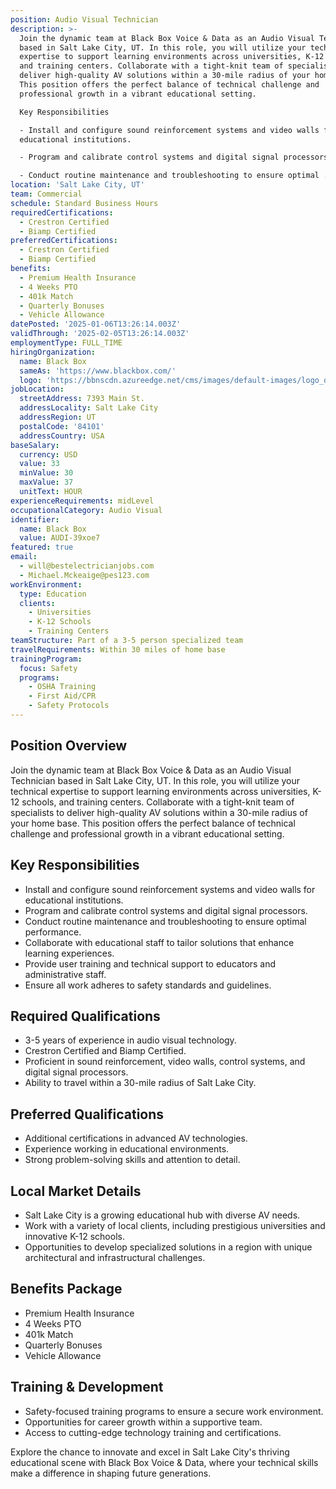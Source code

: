 ```yaml
---
position: Audio Visual Technician
description: >-
  Join the dynamic team at Black Box Voice & Data as an Audio Visual Technician
  based in Salt Lake City, UT. In this role, you will utilize your technical
  expertise to support learning environments across universities, K-12 schools,
  and training centers. Collaborate with a tight-knit team of specialists to
  deliver high-quality AV solutions within a 30-mile radius of your home base.
  This position offers the perfect balance of technical challenge and
  professional growth in a vibrant educational setting.

  Key Responsibilities

  - Install and configure sound reinforcement systems and video walls for
  educational institutions.

  - Program and calibrate control systems and digital signal processors.

  - Conduct routine maintenance and troubleshooting to ensure optimal ...
location: 'Salt Lake City, UT'
team: Commercial
schedule: Standard Business Hours
requiredCertifications:
  - Crestron Certified
  - Biamp Certified
preferredCertifications:
  - Crestron Certified
  - Biamp Certified
benefits:
  - Premium Health Insurance
  - 4 Weeks PTO
  - 401k Match
  - Quarterly Bonuses
  - Vehicle Allowance
datePosted: '2025-01-06T13:26:14.003Z'
validThrough: '2025-02-05T13:26:14.003Z'
employmentType: FULL_TIME
hiringOrganization:
  name: Black Box
  sameAs: 'https://www.blackbox.com/'
  logo: 'https://bbnscdn.azureedge.net/cms/images/default-images/logo_dark.png'
jobLocation:
  streetAddress: 7393 Main St.
  addressLocality: Salt Lake City
  addressRegion: UT
  postalCode: '84101'
  addressCountry: USA
baseSalary:
  currency: USD
  value: 33
  minValue: 30
  maxValue: 37
  unitText: HOUR
experienceRequirements: midLevel
occupationalCategory: Audio Visual
identifier:
  name: Black Box
  value: AUDI-39xoe7
featured: true
email:
  - will@bestelectricianjobs.com
  - Michael.Mckeaige@pes123.com
workEnvironment:
  type: Education
  clients:
    - Universities
    - K-12 Schools
    - Training Centers
teamStructure: Part of a 3-5 person specialized team
travelRequirements: Within 30 miles of home base
trainingProgram:
  focus: Safety
  programs:
    - OSHA Training
    - First Aid/CPR
    - Safety Protocols
---
```



## Position Overview
Join the dynamic team at Black Box Voice & Data as an Audio Visual Technician based in Salt Lake City, UT. In this role, you will utilize your technical expertise to support learning environments across universities, K-12 schools, and training centers. Collaborate with a tight-knit team of specialists to deliver high-quality AV solutions within a 30-mile radius of your home base. This position offers the perfect balance of technical challenge and professional growth in a vibrant educational setting.

## Key Responsibilities
- Install and configure sound reinforcement systems and video walls for educational institutions.
- Program and calibrate control systems and digital signal processors.
- Conduct routine maintenance and troubleshooting to ensure optimal performance.
- Collaborate with educational staff to tailor solutions that enhance learning experiences.
- Provide user training and technical support to educators and administrative staff.
- Ensure all work adheres to safety standards and guidelines.

## Required Qualifications
- 3-5 years of experience in audio visual technology.
- Crestron Certified and Biamp Certified.
- Proficient in sound reinforcement, video walls, control systems, and digital signal processors.
- Ability to travel within a 30-mile radius of Salt Lake City.

## Preferred Qualifications
- Additional certifications in advanced AV technologies.
- Experience working in educational environments.
- Strong problem-solving skills and attention to detail.

## Local Market Details
- Salt Lake City is a growing educational hub with diverse AV needs.
- Work with a variety of local clients, including prestigious universities and innovative K-12 schools.
- Opportunities to develop specialized solutions in a region with unique architectural and infrastructural challenges.

## Benefits Package
- Premium Health Insurance
- 4 Weeks PTO
- 401k Match
- Quarterly Bonuses
- Vehicle Allowance

## Training & Development
- Safety-focused training programs to ensure a secure work environment.
- Opportunities for career growth within a supportive team.
- Access to cutting-edge technology training and certifications.

Explore the chance to innovate and excel in Salt Lake City's thriving educational scene with Black Box Voice & Data, where your technical skills make a difference in shaping future generations.

